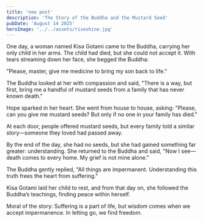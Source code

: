 ```yaml
---
title: 'new post'
description: 'The Story of the Buddha and the Mustard Seed'
pubDate: 'August 14 2025'
heroImage: '../../assets/riseshine.jpg'
---
```


One day, a woman named Kisa Gotami came to the Buddha, carrying her only child in her arms. The child had died, but she could not accept it. With tears streaming down her face, she begged the Buddha:

"Please, master, give me medicine to bring my son back to life."

The Buddha looked at her with compassion and said,
"There is a way, but first, bring me a handful of mustard seeds from a family that has never known death."

Hope sparked in her heart. She went from house to house, asking:
"Please, can you give me mustard seeds? But only if no one in your family has died."

At each door, people offered mustard seeds, but every family told a similar story—someone they loved had passed away.

By the end of the day, she had no seeds, but she had gained something far greater: understanding. She returned to the Buddha and said,
"Now I see—death comes to every home. My grief is not mine alone."

The Buddha gently replied,
"All things are impermanent. Understanding this truth frees the heart from suffering."

Kisa Gotami laid her child to rest, and from that day on, she followed the Buddha’s teachings, finding peace within herself.

Moral of the story:
Suffering is a part of life, but wisdom comes when we accept impermanence. In letting go, we find freedom.
